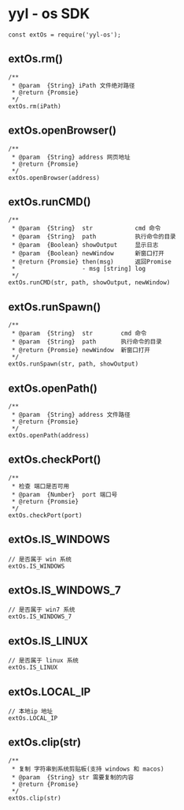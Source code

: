# yyl - os SDK 
```
const extOs = require('yyl-os');
```

## extOs.rm()
```
/**
 * @param  {String} iPath 文件绝对路径
 * @return {Promsie}
 */
extOs.rm(iPath)
```

## extOs.openBrowser()
```
/**
 * @param  {String} address 网页地址
 * @return {Promsie}
 */
extOs.openBrowser(address)
```

## extOs.runCMD()
```
/**
 * @param  {String}  str            cmd 命令
 * @param  {String}  path           执行命令的目录
 * @param  {Boolean} showOutput     显示日志
 * @param  {Boolean} newWindow      新窗口打开
 * @return {Promsie} then(msg)      返回Promise
 *                   - msg [string] log
 */
extOs.runCMD(str, path, showOutput, newWindow)
```

## extOs.runSpawn()
```
/**
 * @param  {String}  str        cmd 命令
 * @param  {String}  path       执行命令的目录
 * @return {Promsie} newWindow  新窗口打开
 */
extOs.runSpawn(str, path, showOutput)
```

## extOs.openPath()
```
/**
 * @param  {String} address 文件路径
 * @return {Promsie}
 */
extOs.openPath(address)
```

## extOs.checkPort()
```
/**
 * 检查 端口是否可用
 * @param  {Number}  port 端口号
 * @return {Promsie}
 */
extOs.checkPort(port)
```

## extOs.IS_WINDOWS
```
// 是否属于 win 系统
extOs.IS_WINDOWS
```

## extOs.IS_WINDOWS_7
```
// 是否属于 win7 系统
extOs.IS_WINDOWS_7
```

## extOs.IS_LINUX
```
// 是否属于 linux 系统
extOs.IS_LINUX
```

## extOs.LOCAL_IP
```
// 本地ip 地址
extOs.LOCAL_IP
```
## extOs.clip(str)
```
/**
 * 复制 字符串到系统剪贴板(支持 windows 和 macos)
 * @param  {String} str 需要复制的内容
 * @return {Promise}
 */
extOs.clip(str)
```
